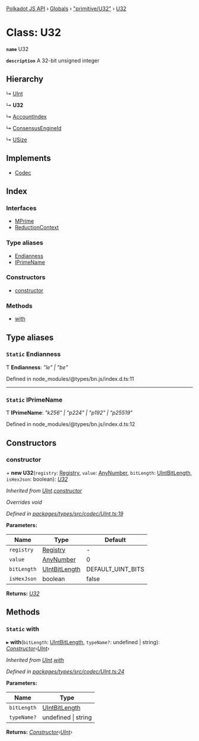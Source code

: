 [Polkadot JS API](../README.md) › [Globals](../globals.md) › ["primitive/U32"](../modules/_primitive_u32_.md) › [U32](_primitive_u32_.u32.md)

# Class: U32

**`name`** U32

**`description`** 
A 32-bit unsigned integer

## Hierarchy

  ↳ [UInt](_codec_uint_.uint.md)

  ↳ **U32**

  ↳ [AccountIndex](_generic_accountindex_.accountindex.md)

  ↳ [ConsensusEngineId](_generic_consensusengineid_.consensusengineid.md)

  ↳ [USize](_primitive_usize_.usize.md)

## Implements

* [Codec](../interfaces/_types_codec_.codec.md)

## Index

### Interfaces

* [MPrime](../interfaces/_primitive_u32_.u32.mprime.md)
* [ReductionContext](../interfaces/_primitive_u32_.u32.reductioncontext.md)

### Type aliases

* [Endianness](_primitive_u32_.u32.md#static-endianness)
* [IPrimeName](_primitive_u32_.u32.md#static-iprimename)

### Constructors

* [constructor](_primitive_u32_.u32.md#constructor)

### Methods

* [with](_primitive_u32_.u32.md#static-with)

## Type aliases

### `Static` Endianness

Ƭ **Endianness**: *"le" | "be"*

Defined in node_modules/@types/bn.js/index.d.ts:11

___

### `Static` IPrimeName

Ƭ **IPrimeName**: *"k256" | "p224" | "p192" | "p25519"*

Defined in node_modules/@types/bn.js/index.d.ts:12

## Constructors

###  constructor

\+ **new U32**(`registry`: [Registry](../interfaces/_types_registry_.registry.md), `value`: [AnyNumber](../modules/_types_helpers_.md#anynumber), `bitLength`: [UIntBitLength](../modules/_codec_abstractint_.md#uintbitlength), `isHexJson`: boolean): *[U32](_primitive_u32_.u32.md)*

*Inherited from [UInt](_codec_uint_.uint.md).[constructor](_codec_uint_.uint.md#constructor)*

*Overrides void*

*Defined in [packages/types/src/codec/UInt.ts:19](https://github.com/polkadot-js/api/blob/76e15d465d/packages/types/src/codec/UInt.ts#L19)*

**Parameters:**

Name | Type | Default |
------ | ------ | ------ |
`registry` | [Registry](../interfaces/_types_registry_.registry.md) | - |
`value` | [AnyNumber](../modules/_types_helpers_.md#anynumber) | 0 |
`bitLength` | [UIntBitLength](../modules/_codec_abstractint_.md#uintbitlength) | DEFAULT_UINT_BITS |
`isHexJson` | boolean | false |

**Returns:** *[U32](_primitive_u32_.u32.md)*

## Methods

### `Static` with

▸ **with**(`bitLength`: [UIntBitLength](../modules/_codec_abstractint_.md#uintbitlength), `typeName?`: undefined | string): *[Constructor](../interfaces/_types_codec_.constructor.md)‹[UInt](_codec_uint_.uint.md)›*

*Inherited from [UInt](_codec_uint_.uint.md).[with](_codec_uint_.uint.md#static-with)*

*Defined in [packages/types/src/codec/UInt.ts:24](https://github.com/polkadot-js/api/blob/76e15d465d/packages/types/src/codec/UInt.ts#L24)*

**Parameters:**

Name | Type |
------ | ------ |
`bitLength` | [UIntBitLength](../modules/_codec_abstractint_.md#uintbitlength) |
`typeName?` | undefined &#124; string |

**Returns:** *[Constructor](../interfaces/_types_codec_.constructor.md)‹[UInt](_codec_uint_.uint.md)›*
